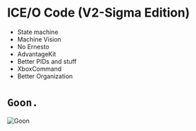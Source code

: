 # ICE/O Code (V2-Sigma Edition)

- State machine
- Machine Vision
- No Ernesto
- AdvantageKit
- Better PIDs and stuff
- XboxCommand
- Better Organization

# `Goon.`

![Goon](https://i.ytimg.com/vi/WePNs-G7puA/hq720.jpg)